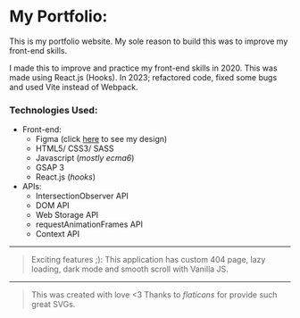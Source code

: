 # My Portfolio:

This is my portfolio website. My sole reason to build this was to improve my front-end skills.

I made this to improve and practice my front-end skills in 2020. This was made using React.js (Hooks). In 2023; refactored code, fixed some bugs and used Vite instead of Webpack.

### Technologies Used:

-   Front-end:
    -   Figma (click [here](https://www.figma.com/file/Zdb8De5wRMLIt0p8sr4Deb/Portfolio) to see my design)
    -   HTML5/ CSS3/ SASS
    -   Javascript (_mostly ecma6_)
    -   GSAP 3
    -   React.js (_hooks_)
-   APIs:
    -   IntersectionObserver API
    -   DOM API
    -   Web Storage API
    -   requestAnimationFrames API
    -   Context API

---

> Exciting features ;): This application has custom 404 page, lazy loading, dark mode and smooth scroll with Vanilla JS.

---

> This was created with love <3 Thanks to _flaticons_ for provide such great SVGs.
